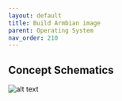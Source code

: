 ```yaml
---
layout: default
title: Build Armbian image
parent: Operating System
nav_order: 210
---
```

## Concept Schematics

![alt text][images]

[images]: hw\images\Base_render_angle_1.png "Concept Render of BitBox Base"
